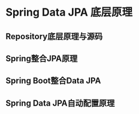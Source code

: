 # Spring Data JPA 底层原理

## Repository底层原理与源码

## Spring整合JPA原理

## Spring Boot整合Data JPA

## Spring Data JPA自动配置原理